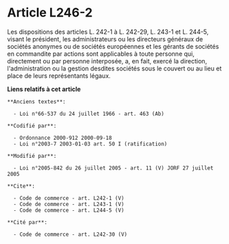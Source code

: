 # Article L246-2

Les dispositions des articles L. 242-1 à L. 242-29, L. 243-1 et L. 244-5, visant le président, les administrateurs ou les
directeurs généraux de sociétés anonymes ou de sociétés européennes et les gérants de sociétés en commandite par actions sont
applicables à toute personne qui, directement ou par personne interposée, a, en fait, exercé la direction, l'administration
ou la gestion desdites sociétés sous le couvert ou au lieu et place de leurs représentants légaux.

**Liens relatifs à cet article**

	**Anciens textes**:

	  - Loi n°66-537 du 24 juillet 1966 - art. 463 (Ab)

	**Codifié par**:

	  - Ordonnance 2000-912 2000-09-18
	  - Loi n°2003-7 2003-01-03 art. 50 I (ratification)

	**Modifié par**:

	  - Loi n°2005-842 du 26 juillet 2005 - art. 11 (V) JORF 27 juillet 2005

	**Cite**:

	  - Code de commerce - art. L242-1 (V)
	  - Code de commerce - art. L243-1 (V)
	  - Code de commerce - art. L244-5 (V)

	**Cité par**:

	  - Code de commerce - art. L242-30 (V)
